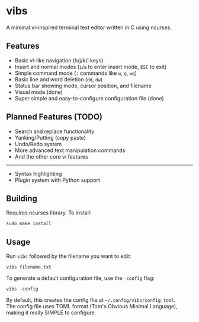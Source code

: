 # vibs

A minimal vi-inspired terminal text editor written in C using ncurses.

## Features

- Basic vi-like navigation (h/j/k/l keys)  
- Insert and normal modes (`i`/`a` to enter insert mode, `ESC` to exit)  
- Simple command mode (`:` commands like `w`, `q`, `wq`)  
- Basic line and word deletion (`dd`, `dw`)  
- Status bar showing mode, cursor position, and filename  
- Visual mode (done)  
- Super simple and easy-to-configure configuration file (done)  

## Planned Features (TODO)

- Search and replace functionality
- Yanking/Putting (copy paste) 
- Undo/Redo system
- More advanced text manipulation commands  
- And the other core vi features
-------------------------
- Syntax highlighting  
- Plugin system with Python support  

## Building

Requires ncurses library.
To install:

    sudo make install
## Usage

Run `vibs` followed by the filename you want to edit:

    vibs filename.txt

To generate a default configuration file, use the `-config` flag:

    vibs -config

By default, this creates the config file at `~/.config/vibs/config.toml`.  
The config file uses TOML format (Tom's Obvious Minimal Language), making it really SIMPLE to configure.

